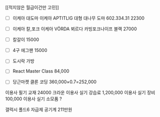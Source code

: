 [[적지않은 월급이건만 고민]]

- [ ] 이케아 대도마
이케아 APTITLIG 대형 대나무 도마 602.334.31
22300

- [ ] 이케아 칼,포크 
이케아 VÖRDA 뵈르다 카빙포크나이프 블랙
27000

- [ ] 칼갈이
15000

- [ ] 4구 에그팬
15000

- [ ] 도시락 가방


- [ ] React Master Class 84,000
- [ ] 당근마켓 클론 코딩 360,000×0.7=252,000

이용사 필기 교재 24000 크라운
이용사 실기 강습료 1,200,000
이용사 실기 장비 100,000
이용사 실기 소모품 ?

갤럭시 폴드6 자급제 공기계 211만원